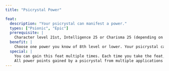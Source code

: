```yaml
---
title: "Psicrystal Power"

feat:
  description: "Your psicrystal can manifest a power."
  types: ["Psionic", "Epic"]
  prerequisite: |
    Character level 21st, Intelligence 25 or Charisma 25 (depending on which is your key ability score for manifesting).
  benefit: |
    Choose one power you know of 8th level or lower. Your psicrystal can now manifest this power once per day at your manifester level (the psicrystal gains sufficient power points to manifest the power once). You cannot bestow a power upon your psicrystal if the power normally has any experience point cost.
  special: |
    You can gain this feat multiple times. Each time you take the feat, you can give your psicrystal knowledge of a new power (and it gains sufficient power points to manifest that power once).
    All power points gained by a psicrystal from multiple applications of this feat go into its reserve and can be used to manifest the powers it knows as you desire.
---
```

